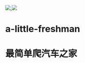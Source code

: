 ![](https://img.shields.io/badge/sky-666-9cf.svg),![](ttps://img.shields.io/badge/GGv5-666-important.svg)
# a-little-freshman
<h1>最简单爬汽车之家</h1>

